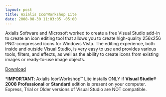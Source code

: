 ```yaml
---
layout: post
title: Axialis IconWorkshop Lite
date: 2008-08-30 11:03:05 -05:00
---
```


Axialis Software and Microsoft worked to create a free Visual Studio add-in to create an icon editing tool that allows you to create high-quality 256x256 PNG-compressed icons for Windows Vista. The editing experience, both inside and outside Visual Studio, is very easy to use and provides various tools, filters, and effects, as well as the ability to create icons from existing images or ready-to-use image objects.

[Download](http://www.axialis.com/download/iwlite.html) 

***IMPORTANT**: Axialis IconWorkshop™ Lite installs ONLY if **Visual Studio&reg; 2008 Professional** or **Standard** edition is present on your computer. Express, Trial or Older versions of Visual Studio are NOT compatible.
